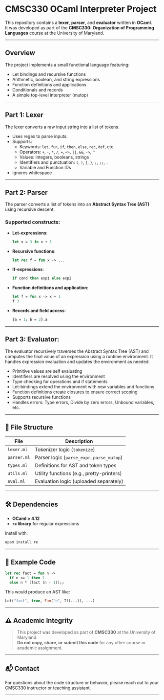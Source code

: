 # CMSC330 OCaml Interpreter Project

This repository contains a **lexer**, **parser**, and **evaluator** written in **OCaml**.  
It was developed as part of the **CMSC330: Organization of Programming Languages** course at the University of Maryland.

---

## Overview

The project implements a small functional language featuring:

- Let bindings and recursive functions
- Arithmetic, boolean, and string expressions
- Function definitions and applications
- Conditionals and records
- A simple top-level interpreter (mutop)

---

## Part 1: Lexer

The lexer converts a raw input string into a list of tokens.

- Uses regex to parse inputs.
- Supports:
  - Keywords: `let`, `fun`, `if`, `then`, `else`, `rec`, `def`, etc.
  - Operators: `+`, `-`, `*`, `/`, `=`, `<>`, `||`, `&&`, `->`, `^`
  - Values: integers, booleans, strings
  - Identifiers and punctuation: `(`, `)`, `{`, `}`, `;`, `;;`, `.`
  - Variable and Function IDs
- Ignores whitespace

---

## Part 2: Parser

The parser converts a list of tokens into an **Abstract Syntax Tree (AST)** using recursive descent.

### Supported constructs:
- **Let-expressions**:  
  ```ocaml
  let x = 3 in x + 1
  ```
- **Recursive functions**:  
  ```ocaml
  let rec f = fun x -> ...
  ```
- **If-expressions**:  
  ```ocaml
  if cond then exp1 else exp2
  ```
- **Function definitions and application**:  
  ```ocaml
  let f = fun x -> x + 1
  f 3
  ```
- **Records and field access**:  
  ```ocaml
  {a = 1; b = 2}.a
  ```

---

## Part 3: Evaluator:

The evaluator recursively traverses the Abstract Syntax Tree (AST) and computes the final value of an expression using a runtime environment. 
It handles expression evaluation and updates the environment as needed.

- Primitive values are self evaluating
- Identifiers are resolved using the environment
- Type checking for operations and if statements
- Let-bindings extend the environment with new variables and functions
- Function definitions create closures to ensure correct scoping
- Supports recursive functions
- Handles errors: Type errors, Divide by zero errors, Unbound variables, etc.

---

## 📁 File Structure

| File         | Description                                |
|--------------|--------------------------------------------|
| `lexer.ml`   | Tokenizer logic (`tokenize`)               |
| `parser.ml`  | Parser logic (`parse_expr`, `parse_mutop`) |
| `types.ml`   | Definitions for AST and token types        |
| `utils.ml`   | Utility functions (e.g., pretty-printers)  |
| `eval.ml`    | Evaluation logic (uploaded separately)     |

---

## 🛠 Dependencies

- **OCaml ≥ 4.12**
- **`re` library** for regular expressions

Install with:

```bash
opam install re
```

---

## 🧪 Example Code

```ocaml
let rec fact = fun n ->
  if n <= 1 then 1
  else n * (fact (n - 1));;
```

This would produce an AST like:

```ocaml
Let("fact", true, Fun("n", If(...)), ...)
```

---

## ⚠️ Academic Integrity

> This project was developed as part of **CMSC330** at the University of Maryland.  
> **Do not copy, share, or submit this code** for any other course or academic assignment.

---

## 📬 Contact

For questions about the code structure or behavior, please reach out to your CMSC330 instructor or teaching assistant.

---
